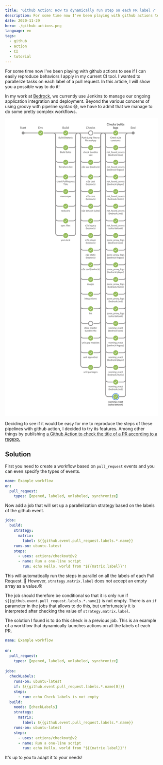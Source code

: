 ```yaml
---
title: 'Github Action: How to dynamically run step on each PR label ?'
description: For some time now I've been playing with github actions to see if I can easily reproduce behaviors I apply in my current CI tool. I wanted to parallelize tasks on each label of a pull request.
date: 2020-11-29
hero: ./github-actions.png
language: en
tags:
  - github
  - action
  - CI
  - tutorial
---
```


For some time now I've been playing with github actions to see if I can easily reproduce behaviors I apply in my current CI tool.
I wanted to parallelize tasks on each label of a pull request.
In this article, I will show you a possible way to do it!

In my work at [Bedrock](https://www.bedrockstreaming.com/), we currently use Jenkins to manage our ongoing application integration and deployment.
Beyond the various concerns of using groovy with pipeline syntax 😅, we have to admit that we manage to do some pretty complex workflows.

![example of complex Continous Integration workflow](./ci.png)

Deciding to see if it would be easy for me to reproduce the steps of these pipelines with github action, I decided to try its features.
Among other things by publishing [a Github Action to check the title of a PR according to a regexp.](https://github.com/Slashgear/action-check-pr-title)

## Solution

First you need to create a workflow based on `pull_request` events and you can even specify the types of events.

```yaml
name: Example workflow
on:
  pull_request:
    types: [opened, labeled, unlabeled, synchronize]
```

Now add a job that will set up a parallelization strategy based on the labels of the github event.

```yaml
jobs:
  build:
    strategy:
      matrix:
        label: ${{github.event.pull_request.labels.*.name}}
    runs-on: ubuntu-latest
    steps:
      - uses: actions/checkout@v2
      - name: Run a one-line script
        run: echo Hello, world from "${{matrix.label}}"!
```

This will automatically run the steps in parallel on all the labels of each Pull Request. 🎉
However, `strategy.matrix.label` does not accept an empty array as a value.😢

The job should therefore be conditional so that it is only run if `${{github.event.pull_request.labels.*.name}}` is not empty.
There is an `if` parameter in the jobs that allows to do this, but unfortunately it is interpreted after checking the value of `strategy.matrix.label`.

The solution I found is to do this check in a previous job.
This is an example of a workflow that dynamically launches actions on all the labels of each PR.

```yaml
name: Example workflow

on:
  pull_request:
    types: [opened, labeled, unlabeled, synchronize]

jobs:
  checkLabels:
    runs-on: ubuntu-latest
    if: ${{github.event.pull_request.labels.*.name[0]}}
    steps:
      - run: echo Check labels is not empty
  build:
    needs: [checkLabels]
    strategy:
      matrix:
        label: ${{github.event.pull_request.labels.*.name}}
    runs-on: ubuntu-latest
    steps:
      - uses: actions/checkout@v2
      - name: Run a one-line script
        run: echo Hello, world from "${{matrix.label}}"!
```

It's up to you to adapt it to your needs!
